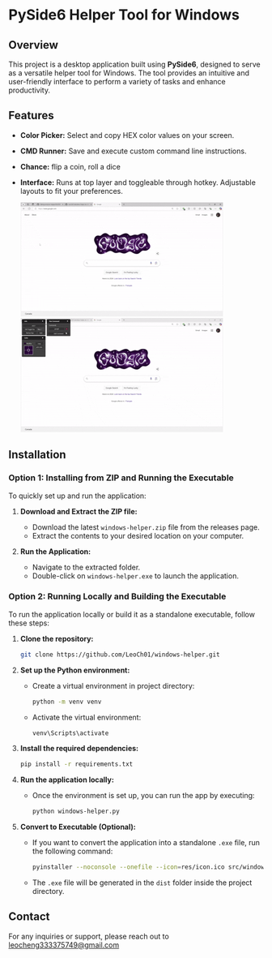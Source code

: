 # PySide6 Helper Tool for Windows

## Overview

This project is a desktop application built using **PySide6**, designed to serve as a versatile helper tool for Windows. The tool provides an intuitive and user-friendly interface to perform a variety of tasks and enhance productivity.

## Features

- **Color Picker:** Select and copy HEX color values on your screen.
- **CMD Runner:** Save and execute custom command line instructions.
- **Chance:** flip a coin, roll a dice
- **Interface:** Runs at top layer and toggleable through hotkey. Adjustable layouts to fit your preferences.

  ![Color Picker Demo](demo/color.gif)
  ![CMD Runner Demo](demo/cmd.gif)

## Installation

### Option 1: Installing from ZIP and Running the Executable

To quickly set up and run the application:

1. **Download and Extract the ZIP file:**

   - Download the latest `windows-helper.zip` file from the releases page.
   - Extract the contents to your desired location on your computer.

2. **Run the Application:**
   - Navigate to the extracted folder.
   - Double-click on `windows-helper.exe` to launch the application.

### Option 2: Running Locally and Building the Executable

To run the application locally or build it as a standalone executable, follow these steps:

1. **Clone the repository:**

   ```bash
   git clone https://github.com/LeoCh01/windows-helper.git
   ```

2. **Set up the Python environment:**

   - Create a virtual environment in project directory:
     ```bash
     python -m venv venv
     ```
   - Activate the virtual environment:
     ```bash
     venv\Scripts\activate
     ```

3. **Install the required dependencies:**

   ```bash
   pip install -r requirements.txt
   ```

4. **Run the application locally:**

   - Once the environment is set up, you can run the app by executing:
     ```bash
     python windows-helper.py
     ```

5. **Convert to Executable (Optional):**
   - If you want to convert the application into a standalone `.exe` file, run the following command:
     ```bash
     pyinstaller --noconsole --onefile --icon=res/icon.ico src/windows-helper.py
     ```
   - The `.exe` file will be generated in the `dist` folder inside the project directory.

## Contact

For any inquiries or support, please reach out to leocheng333375749@gmail.com

